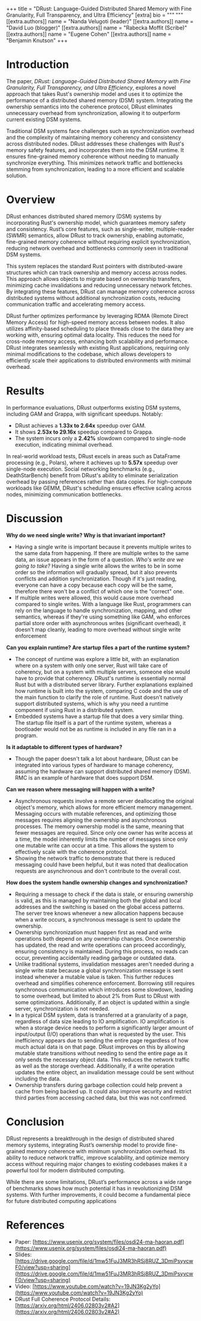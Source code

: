 +++
title = "DRust: Language-Guided Distributed Shared Memory with Fine Granularity, Full Transparency, and Ultra Efficiency" 
[extra]
bio = """ """
[[extra.authors]]
name = "Nanda Velugoti (leader)"
[[extra.authors]]
name = "David Luo (blogger)"
[[extra.authors]]
name = "Rabecka Moffit (Scribe)"
[[extra.authors]]
name = "Eugene Cohen"
[[extra.authors]]
name = "Benjamin Knutson"
+++

# Introduction
The paper, _DRust: Language-Guided Distributed Shared Memory with Fine Granularity, Full Transparency, and Ultra Efficiency_, explores a novel approach that takes Rust's ownership model and uses it to optimize the performance of a distributed shared memory (DSM) system. Integrating the ownership semantics into the coherence protocol, DRust eliminates unnecessary overhead from synchronization, allowing it to outperform current existing DSM systems. 

Traditional DSM systems face challenges such as synchronization overhead and the complexity of maintaining memory coherency and consistency across distributed nodes. DRust addresses these challenges with Rust's memory safety features, and incorporates them into the DSM runtime. It ensures fine-grained memory coherence without needing to manually synchronize everything. This minimizes network traffic and bottlenecks stemming from synchronization, leading to a more efficient and scalable solution.

# Overview
DRust enhances distributed shared memory (DSM) systems by incorporating Rust's ownership model, which guarantees memory safety and consistency. Rust’s core features, such as single-writer, multiple-reader (SWMR) semantics, allow DRust to track ownership, enabling automatic, fine-grained memory coherence without requiring explicit synchronization, reducing network overhead and bottlenecks commonly seen in traditional DSM systems.

This system replaces the standard Rust pointers with distributed-aware structures which can track ownership and memory access across nodes. This approach allows objects to migrate based on ownership transfers, minimizing cache invalidations and reducing unnecessary network fetches. By integrating these features, DRust can manage memory coherence across distributed systems without additional synchronization costs, reducing communication traffic and accelerating memory access.

DRust further optimizes performance by leveraging RDMA (Remote Direct Memory Access) for high-speed memory access between nodes. It also utilizes affinity-based scheduling to place threads close to the data they are working with, ensuring optimal data locality. This reduces the need for cross-node memory access, enhancing both scalability and performance. DRust integrates seamlessly with existing Rust applications, requiring only minimal modifications to the codebase, which allows developers to efficiently scale their applications to distributed environments with minimal overhead.

# Results
In performance evaluations, DRust outperforms existing DSM systems, including GAM and Grappa, with significant speedups. Notably:
- DRust achieves a **1.33x to 2.64x** speedup over GAM. 
- It shows **2.53x to 29.16x** speedup compared to Grappa. 
- The system incurs only a **2.42%** slowdown compared to single-node execution, indicating minimal overhead. 

In real-world workload tests, DRust excels in areas such as DataFrame processing (e.g., Polars), where it achieves up to **5.57x** speedup over single-node execution. Social networking benchmarks (e.g., DeathStarBench) benefit from DRust's ability to eliminate serialization overhead by passing references rather than data copies. For high-compute workloads like GEMM, DRust's scheduling ensures effective scaling across nodes, minimizing communication bottlenecks.

# Discussion

**Why do we need single write? Why is that invariant important?**
- Having a single write is important because it prevents multiple writes to the same data from happening. If there are multiple writes to the same data, an issue appears in the form of a question. _Who's write are we going to take?_ Having a single write allows the writes to be in some order so the information will gradually spread, but it also prevents conflicts and addition synchronization. Though if it's just reading, everyone can have a copy because each copy will be the same, therefore there won't be a conflict of which one is the "correct" one. 
- If multiple writes were allowed, this would cause more overhead compared to single writes. With a language like Rust, programmers can rely on the language to handle synchronization, mapping, and other semantics, whereas if they're using something like GAM, who enforces partial store order with asynchronous writes (significant overhead), it doesn't map cleanly, leading to more overhead without single write enforcement

**Can you explain runtime? Are startup files a part of the runtime system?**
- The concept of runtime was explore a little bit, with an explanation where on a system with only one server, Rust will take care of coherency, but on a system with multiple servers, someone else would have to provide that coherency. DRust's runtime is essentially normal Rust but with a distributed server library. Further explanations explained how runtime is built into the system, comparing C code and the use of the main function to clarify the role of runtime. Rust doesn't natively support distributed systems, which is why you need a runtime component if using Rust in a distributed system.
- Embedded systems have a startup file that does a very similar thing. The startup file itself is a part of the runtime system, whereas a bootloader would not be as runtime is included in any file ran in a program.

**Is it adaptable to different types of hardware?**
- Though the paper doesn't talk a lot about hardware, DRust can be integrated into various types of hardware to manage coherency, assuming the hardware can support distributed shared memory (DSM). RMC is an example of hardware that does support DSM. 

**Can we reason where messaging will happen with a write?**
- Asynchronous requests involve a remote server deallocating the original object's memory, which allows for more efficient memory management. Messaging occurs with mutable references, and optimizing those messages requires aligning the ownership and asynchronous processes. The memory ownership model is the same, meaning that fewer messages are required. Since only one owner has write access at a time, the model inherently limits the number of messages since only one mutable write can occur at a time. This allows the system to effectively scale with the coherence protocol.
- Showing the network traffic to demonstrate that there is reduced messaging could have been helpful, but it was noted that deallocation requests are asynchronous and don't contribute to the overall cost. 

**How does the system handle ownership changes and synchronization?**
- Requiring a message to check if the data is stale, or ensuring ownership is valid, as this is managed by maintaining both the global and local addresses and the switching is based on the global access patterns. The server tree knows whenever a new allocation happens because when a write occurs, a synchronous message is sent to update the ownership.
- Ownership synchronization must happen first as read and write operations both depend on any ownership changes. Once ownership has updated, the read and write operations can proceed accordingly, ensuring consistency is maintained. During this process, no reads can occur, preventing accidentally reading garbage or outdated data.
- Unlike traditional systems, invalidation messages aren't needed during a single write state because a global synchronization message is sent instead whenever a mutable value is taken. This further reduces overhead and simplifies coherence enforcement. Borrowing still requires synchronous communication which introduces some slowdown, leading to some overhead, but limited to about 2% from Rust to DRust with some optimizations. Additionally, if an object is updated within a single server, synchronization is not needed.
- In a typical DSM system, data is transferred at a granularity of a page, regardless of data size leading to IO amplification. IO amplification is when a storage device needs to perform a significantly larger amount of input/output (I/O) operations than what is requested by the user. This inefficiency appears due to sending the entire page regardless of how much actual data is on that page. DRust improves on this by allowing mutable state transitions without needing to send the entire page as it only sends the necessary object data. This reduces the network traffic as well as the storage overhead.  Additionally, if a write operation updates the entire object, an invalidation message could be sent without including the data. 
- Ownership transfers during garbage collection could help prevent a cache from being backed up. It could also improve security and restrict third parties from accessing cached data, but this was not confirmed. 

# Conclusion
DRust represents a breakthrough in the design of distributed shared memory systems, integrating Rust’s ownership model to provide fine-grained memory coherence with minimum synchronization overhead. Its ability to reduce network traffic, improve scalability, and optimize memory access without requiring major changes to existing codebases makes it a powerful tool for modern distributed computing.

While there are some limitations, DRust’s performance across a wide range of benchmarks shows how much potential it has in revolutionizing DSM systems. With further improvements, it could become a fundamental piece for future distributed computing applications

# References
- Paper: [https://www.usenix.org/system/files/osdi24-ma-haoran.pdf](https://www.usenix.org/system/files/osdi24-ma-haoran.pdf)  
- Slides: [https://drive.google.com/file/d/1mw51FuJ3MR3hRSj8RUZ_3DmiPsyvcwF0/view?usp=sharing](https://drive.google.com/file/d/1mw51FuJ3MR3hRSj8RUZ_3DmiPsyvcwF0/view?usp=sharing)  
- Video: [https://www.youtube.com/watch?v=19JN3Kg2yYo](https://www.youtube.com/watch?v=19JN3Kg2yYo)
- DRust Full Coherence Protocol Details: [https://arxiv.org/html/2406.02803v2#A2](https://arxiv.org/html/2406.02803v2#A2)
